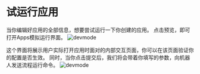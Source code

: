 # 试运行应用
当你编辑好应用的全部信息，想要尝试运行一下你创建的应用。
点击预览，即可打开Apps模拟运行界面。
![devmode](https://docimages.blob.core.chinacloudapi.cn/images/Kris/Apps/runApps1.png)

这个界面将展示用户实际打开应用时面对的内部交互页面，你可以在该页面验证你的配置是否生效。
同时，当你点击提交后，我们将会带着你填写的参数，向机器人发送流程运行命令。
![devmode](https://docimages.blob.core.chinacloudapi.cn/images/Kris/Apps/runApps2.png)